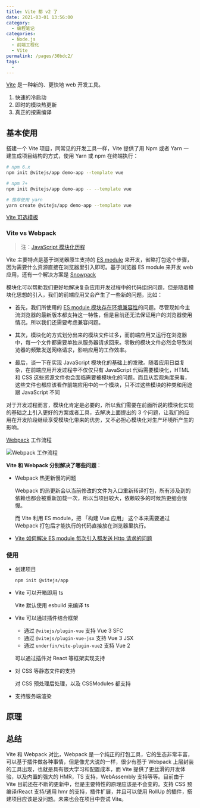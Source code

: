 ```yaml
---
title: Vite 都 v2 了
date: 2021-03-01 13:56:00
category: 
  - 编程笔记
categories: 
  - Node.js
  - 前端工程化
  - Vite
permalink: /pages/30bdc2/
tags: 
  - 
---
```


[Vite](https://cn.vitejs.dev/) 是一种新的、更快地 web 开发工具。

1. 快速的冷启动
2. 即时的模块热更新
3. 真正的按需编译

## 基本使用

搭建一个 Vite 项目，同常见的开发工具一样，Vite 提供了用 Npm 或者 Yarn 一建生成项目结构的方式，使用 Yarn 或 npm 在终端执行：

```bash
# npm 6.x
npm init @vitejs/app demo-app --template vue

# npm 7+
npm init @vitejs/app demo-app -- --template vue

# 推荐使用 yarn
yarn create @vitejs/app demo-app --template vue
```

[Vite 可选模板](https://cn.vitejs.dev/guide/#搭建第一个-vite-项目)

### **Vite vs Webpack**

> 注：[JavaScript 模块化历程](/blog/the-history-of-javascript-modularity)

Vite 主要特点是基于浏览器原生支持的 [ES module](https://developer.mozilla.org/en-US/docs/Web/JavaScript/Reference/Statements/import) 来开发，省略打包这个步骤，因为需要什么资源直接在浏览器里引入即可。基于浏览器 ES module 来开发 web 应用，还有一个解决方案是 [Snowpack](https://www.snowpack.dev/)

模块化可以帮助我们更好地解决复杂应用开发过程中的代码组织问题，但是随着模块化思想的引入，我们的前端应用又会产生了一些新的问题，比如：

- 首先，我们所使用的 [ES module 模块存在环境兼容性](https://caniuse.com/es6-module-dynamic-import)的问题。尽管现如今主流浏览器的最新版本都支持这一特性，但是目前还无法保证用户的浏览器使用情况。所以我们还需要考虑兼容问题。

- 其次，模块化的方式划分出来的模块文件过多，而前端应用又运行在浏览器中，每一个文件都需要单独从服务器请求回来。零散的模块文件必然会导致浏览器的频繁发送网络请求，影响应用的工作效率。

- 最后，谈一下在实现 JavaScript 模块化的基础上的发散。随着应用日益复杂，在前端应用开发过程中不仅仅只有 JavaScript 代码需要模块化，HTML 和 CSS 这些资源文件也会面临需要被模块化的问题。而且从宏观角度来看，这些文件也都应该看作前端应用中的一个模块，只不过这些模块的种类和用途跟 JavaScript 不同

对于开发过程而言，模块化肯定是必要的，所以我们需要在前面所说的模块化实现的基础之上引入更好的方案或者工具，去解决上面提出的 3 个问题，让我们的应用在开发阶段继续享受模块化带来的优势，又不必担心模块化对生产环境所产生的影响。

[Webpack](https://webpack.docschina.org/) 工作流程

![Webpack 工作流程](https://cdn.clearlywind.com/blog-images/images/webpack-workflow.png)

**Vite 和 Webpack 分别解决了哪些问题**：

- Webpack 热更新慢的问题

  Webpack 的热更新会以当前修改的文件为入口重新转译打包，所有涉及到的依赖也都会被重新加载一次，所以当项目较大，依赖较多的时候热更细会很慢。

  而 Vite 利用 ES module，把 「构建 Vue 应用」 这个本来需要通过 Webpack 打包后才能执行的代码直接放在浏览器里执行。

- [Vite 如何解决 ES module 每次引入都发送 Http 请求的问题](https://vitejs.dev/guide/dep-pre-bundling.html#dependency-pre-bundling)

### 使用

- 创建项目

  ```bash
  npm init @vitejs/app
  ```

- Vite 可以开箱即用 ts

  Vite 默认使用 esbuild 来编译 ts

- Vite 可以通过插件结合框架

  - 通过 `@vitejs/plugin-vue` 支持 Vue 3 SFC
  - 通过 `@vitejs/plugin-vue-jsx` 支持 Vue 3 JSX
  - 通过 `underfin/vite-plugin-vue2` 支持 Vue 2

  可以通过插件对 React 等框架实现支持

- 对 CSS 等静态文件的支持

  对 CSS 预处理后处理，以及 CSSModules 都支持

- 支持服务端渲染

## 原理

## 总结

Vite 和 Webpack 对比，Webpack 是一个纯正的打包工具，它的生态非常丰富，可以基于插件做各种事情，但是像尤大说的一样，很少有基于 Webpack 上层封装的工具出现，也就是具有很大学习和配置成本，而 Vite 提供了更丝滑的开发体验，以及内置的强大的 HMR，TS 支持，WebAssembly 支持等等。目前由于 Vite 目前还在不断的更新中，但是主要特性的原理应该是不会变的。支持 CSS 预编译/React 支持/通用 hmr 的支持，插件扩展，并且可以使用 RollUp 的插件，搭建项目应该是没问题。未来也会在项目中尝试 Vite。
